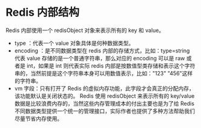 # Redis 内部结构
Redis 内部使用一个 redisObject 对象来表示所有的 key 和 value。

- type ：代表一个 value 对象具体是何种数据类型。
- encoding ：是不同数据类型在 redis 内部的存储方式，比如：type=string 代表 value 存储的是一个普通字符串，那么对应的 encoding 可以是 raw 或者是 int，如果是 int 则代表实际 redis 内部是按数值型类存储和表示这个字符串的，当然前提是这个字符串本身可以用数值表示，比如："123" "456"这样的字符串。
- vm 字段：只有打开了 Redis 的虚拟内存功能，此字段才会真正的分配内存，该功能默认是关闭状态的。 Redis 使用 redisObject 来表示所有的 key/value 数据是比较浪费内存的，当然这些内存管理成本的付出主要也是为了给 Redis 不同数据类型提供一个统一的管理接口，实际作者也提供了多种方法帮助我们尽量节省内存使用。